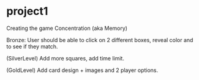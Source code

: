 # project1
Creating the game Concentration (aka Memory)

Bronze:
User should be able to click on 2 different boxes, reveal color and to see if they match. 

(SilverLevel) Add more squares, add time limit.

(GoldLevel) Add card design + images and 2 player options.
